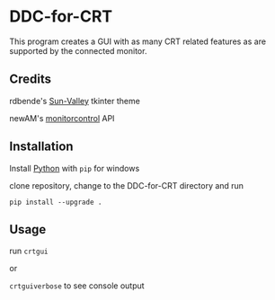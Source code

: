 # DDC-for-CRT

This program creates a GUI with as many CRT related features as are supported by the connected monitor.

## Credits
rdbende's [Sun-Valley](https://github.com/rdbende/Sun-Valley-ttk-theme) tkinter theme

newAM's [monitorcontrol](https://github.com/newAM/monitorcontrol) API

## Installation
Install [Python](https://www.python.org/downloads/windows/) with `pip` for windows 

clone repository, change to the DDC-for-CRT directory and run

```
pip install --upgrade .
```

## Usage
run `crtgui` 

or

`crtguiverbose` to see console output
